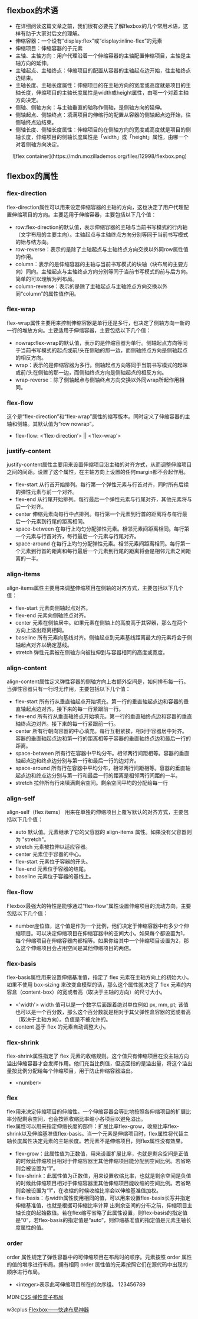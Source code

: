 
## flexbox的术语
 - 在详细阅读这篇文章之前，我们很有必要先了解flexbox的几个常用术语，这样有助于大家对后文的理解。
 - 伸缩容器：一个设有“display:flex”或“display:inline-flex”的元素
 - 伸缩项目：伸缩容器的子元素
 - 主轴、主轴方向：用户代理沿着一个伸缩容器的主轴配置伸缩项目，主轴是主轴方向的延伸。
 - 主轴起点、主轴终点：伸缩项目的配置从容器的主轴起点边开始，往主轴终点边结束。
 - 主轴长度、主轴长度属性：伸缩项目的在主轴方向的宽度或高度就是项目的主轴长度，伸缩项目的主轴长度属性是width或height属性，由哪一个对着主轴方向决定。
 - 侧轴、侧轴方向：与主轴垂直的轴称作侧轴，是侧轴方向的延伸。
 - 侧轴起点、侧轴终点：填满项目的伸缩行的配置从容器的侧轴起点边开始，往侧轴终点边结束。
 - 侧轴长度、侧轴长度属性：伸缩项目的在侧轴方向的宽度或高度就是项目的侧轴长度，伸缩项目的侧轴长度属性是「width」或「height」属性，由哪一个对着侧轴方向决定。
<center>![flex container](https://mdn.mozillademos.org/files/12998/flexbox.png)</center>


## flexbox的属性

### flex-direction
flex-direction属性可以用来设定伸缩容器的主轴的方向，这也决定了用户代理配置伸缩项目的方向。主要适用于伸缩容器，主要包括以下几个值：
 - row:flex-direction的默认值，表示伸缩容器的主轴与当前书写模式的行内轴（文字布局的主要主向）。主轴起点与主轴终点方向分别等同于当前书写模式的始与结方向。
 - row-reverse：表示的是除了主轴起点与主轴终点方向交换以外同row属性值的作用。
 - column：表示的是伸缩容器的主轴与当前书写模式的块轴（块布局的主要方向）同向。主轴起点与主轴终点方向分别等同于当前书写模式的前与后方向。简单的可以理解为列布局。
 - column-reverse：表示的是除了主轴起点与主轴终点方向交换以外同“column”的属性值作用。

### flex-wrap
flex-wrap属性主要用来控制伸缩容器是单行还是多行，也决定了侧轴方向一新的一行的堆放方向。主要适用于伸缩容器，主要包括以下几个值：
 - nowrap:flex-wrap的默认值，表示的是伸缩容器为单行。侧轴起点方向等同于当前书写模式的起点或前/头在侧轴的那一边，而侧轴终点方向是侧轴起点的相反方向。
 - wrap：表示的是伸缩容器为多行。侧轴起点方向等同于当前书写模式的起眯或前/头在侧轴的那一边，而侧轴终点方向是侧轴起点的相反方向。
 - wrap-reverse：除了侧轴起点与侧轴终点方向交换以外同wrap所起作用相同。

### flex-flow
这个是“flex-direction”和“flex-wrap”属性的缩写版本。同时定义了伸缩容器的主轴和侧轴。其默认值为“row nowrap”。
 - flex-flow: <‘flex-direction’> || <‘flex-wrap’>

### justify-content
justify-content属性主要用来设置伸缩项目沿主轴的对齐方式，从而调整伸缩项目之间的间距。设置了这个属性，在主轴方向上设置的任何margin都不会起作用。
 - flex-start 从行首开始排列。每行第一个弹性元素与行首对齐，同时所有后续的弹性元素与前一个对齐。
 - flex-end 从行尾开始排列。每行最后一个弹性元素与行尾对齐，其他元素将与后一个对齐。
 - center 伸缩元素向每行中点排列。每行第一个元素到行首的距离将与每行最后一个元素到行尾的距离相同。
 - space-between 在每行上均匀分配弹性元素。相邻元素间距离相同。每行第一个元素与行首对齐，每行最后一个元素与行尾对齐。
 - space-around 在每行上均匀分配弹性元素。相邻元素间距离相同。每行第一个元素到行首的距离和每行最后一个元素到行尾的距离将会是相邻元素之间距离的一半。

### align-items
align-items属性主要用来调整伸缩项目在侧轴的对齐方式，主要包括以下几个值：
 - flex-start 元素向侧轴起点对齐。
 - flex-end 元素向侧轴终点对齐。
 - center 元素在侧轴居中。如果元素在侧轴上的高度高于其容器，那么在两个方向上溢出距离相同。
 - baseline 所有元素向基线对齐。侧轴起点到元素基线距离最大的元素将会于侧轴起点对齐以确定基线。
 - stretch 弹性元素被在侧轴方向被拉伸到与容器相同的高度或宽度。

### align-content
align-content属性定义弹性容器的侧轴方向上右额外空间是，如何排布每一行。当弹性容器只有一行时无作用，主要包括以下几个值：
 - flex-start 所有行从垂直轴起点开始填充。第一行的垂直轴起点边和容器的垂直轴起点边对齐。接下来的每一行紧跟前一行。
 - flex-end 所有行从垂直轴终点开始填充。第一行的垂直轴终点边和容器的垂直轴终点边对齐。接下来的每一行紧跟前一行。
 - center 所有行朝向容器的中心填充。每行互相紧挨，相对于容器居中对齐。容器的垂直轴起点边和第一行的距离相等于容器的垂直轴终点边和最后一行的距离。
 - space-between 所有行在容器中平均分布。相邻两行间距相等。容器的垂直轴起点边和终点边分别与第一行和最后一行的边对齐。
 - space-around 所有行在容器中平均分布，相邻两行间距相等。容器的垂直轴起点边和终点边分别与第一行和最后一行的距离是相邻两行间距的一半。
 - stretch 拉伸所有行来填满剩余空间。剩余空间平均的分配给每一行

### align-self
align-self（flex items） 用来在单独的伸缩项目上覆写默认的对齐方式，主要包括以下几个值：
 - auto	默认值。元素继承了它的父容器的 align-items 属性。如果没有父容器则为 "stretch"。
 - stretch	元素被拉伸以适应容器。
 - center	元素位于容器的中心。
 - flex-start	元素位于容器的开头。
 - flex-end	元素位于容器的结尾。
 - baseline	元素位于容器的基线上。

### flex-flow
Flexbox最强大的特性是能够通过“flex-flow”属性设置伸缩项目的流动方向，主要包括以下几个值：
 - number座位值，这个值是作为一个比例，他们决定于伸缩容器中有多少个伸缩项目。可以决定伸缩项目在伸缩容器中的空间大小。如果每个都设置为1，每个伸缩项目在伸缩容器内都相等。如果你给其中一个伸缩项目设置为2，那么这个伸缩项目会占用空间是其他伸缩项目的两倍。

### flex-basis
flex-basis属性用来设置伸缩基准值，指定了 flex 元素在主轴方向上的初始大小。如果不使用 box-sizing 来改变盒模型的话，那么这个属性就决定了 flex 元素的内容盒（content-box）的宽或者高（取决于主轴的方向）的尺寸大小。
 - <'width'> width 值可以是一个数字后面跟着绝对单位例如 px, mm, pt; 该值也可以是一个百分数，那么这个百分数就是相对于其父弹性盒容器的宽或者高（取决于主轴方向）。负值是不被允许的。
 - content 基于 flex 的元素自动调整大小。

### flex-shrink
flex-shrink属性指定了 flex 元素的收缩规则。这个值只有伸缩项目在没主轴方向溢出伸缩容器才会发挥作用。他们充当比例值，但这回指的是溢出量，将这个溢出量按比例分配给每个伸缩项目，用于防止伸缩容器溢出。
 - &lt;number&gt;

### flex
flex用来决定伸缩项目的伸缩性。一个伸缩容器会等比地按照各伸缩项目的扩展比率分配剩余空间，也会按照收缩比率缩小各项目以避免溢出。<br />
flex属性可以用来指定伸缩长度的部件：扩展比率flex-grow，收缩比率flex-shrink以及伸缩基准值flex-basis。当一个元素是伸缩项目时，flex属性将代替主轴长度属性决定元素的主轴长度。若元素不是伸缩项目，则flex属性没有效果。
 - flex-grow：此属性值为正数值，用来设置扩展比率，也就是剩余空间是正值的时候此伸缩项目相对于伸缩容器里其他伸缩项目能分配到空间比例。若省略则会被设置为“1”。
 - flex-shrink：此属性值为正数值，用来设置收缩比率，也就是剩余空间是负值的时候此伸缩项目相对于伸缩容器里其他伸缩项目能收缩的空间比例。若省略则会被设置为“1”，在收缩的时候收缩比率会以伸缩基准值加权。
 - flex-basis：与width属性使用相同的值，可以用来设置flex-basis长写并指定伸缩基准值，也就是根据可伸缩比率计算 出剩余空间的分布之前，伸缩项目主轴长度的起始数值。若在flex缩写省略了此属性设置，则flex-basis的指定值是“0”，若flex-basis的指定值是“auto”，则伸缩基准值的指定值是元素主轴长度属性的值。

### order
order 属性规定了弹性容器中的可伸缩项目在布局时的顺序。元素按照 order 属性的值的增序进行布局。拥有相同 order 属性值的元素按照它们在源代码中出现的顺序进行布局。
 - &lt;integer&gt;表示此可伸缩项目所在的次序组。
123456789


MDN:[CSS 弹性盒子布局](https://developer.mozilla.org/zh-CN/docs/Web/CSS/CSS_Flexible_Box_Layout)

w3cplus:[Flexbox——快速布局神器](http://www.w3cplus.com/css3/flexbox-basics.html)

